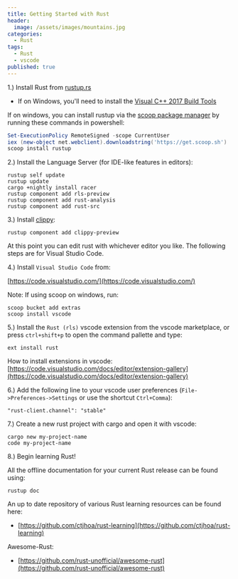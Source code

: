 ```yaml
---
title: Getting Started with Rust
header:
  image: /assets/images/mountains.jpg
categories:
  - Rust
tags:
  - Rust
  - vscode
published: true
---
```


1.) Install Rust from [rustup.rs](https://rustup.rs)

* If on Windows, you'll need to install the [Visual C++ 2017 Build Tools](https://www.visualstudio.com/downloads/#build-tools-for-visual-studio-2017)

If on windows, you can install rustup via the [scoop package manager](https://scoop.sh/) by running these commands in powershell:

```powershell
Set-ExecutionPolicy RemoteSigned -scope CurrentUser
iex (new-object net.webclient).downloadstring('https://get.scoop.sh')
scoop install rustup
```

2.) Install the Language Server (for IDE-like features in editors):

```
rustup self update
rustup update
cargo +nightly install racer
rustup component add rls-preview
rustup component add rust-analysis
rustup component add rust-src
```

3.) Install [clippy](https://github.com/rust-lang/rust-clippy):

```
rustup component add clippy-preview
```

At this point you can edit rust with whichever editor you like. The following steps are for Visual Studio Code.

4.) Install `Visual Studio Code` from:

[https://code.visualstudio.com/](https://code.visualstudio.com/)

Note: If using scoop on windows, run:

```
scoop bucket add extras
scoop install vscode
```

5.) Install the `Rust (rls)` vscode extension from the vscode marketplace, or press `ctrl+shift+p` to open the command pallette and type:

```
ext install rust
```

How to install extensions in vscode:
[https://code.visualstudio.com/docs/editor/extension-gallery](https://code.visualstudio.com/docs/editor/extension-gallery)

6.) Add the following line to your vscode user preferences (`File->Preferences->Settings` or use the shortcut `Ctrl+Comma`):

```
"rust-client.channel": "stable"
```

7.) Create a new rust project with cargo and open it with vscode:

```
cargo new my-project-name
code my-project-name
```

8.) Begin learning Rust!

All the offline documentation for your current Rust release can be found using:

```
rustup doc
```

An up to date repository of various Rust learning resources can be found here:

* [https://github.com/ctjhoa/rust-learning](https://github.com/ctjhoa/rust-learning)

Awesome-Rust:

* [https://github.com/rust-unofficial/awesome-rust](https://github.com/rust-unofficial/awesome-rust)
